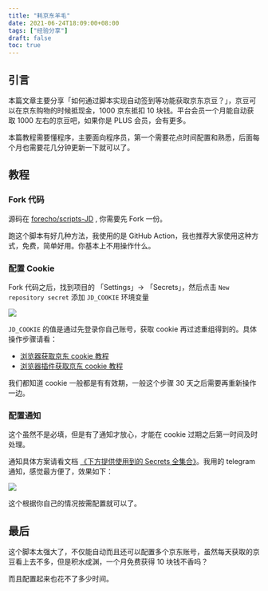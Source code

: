 ```yaml
---
title: "耗京东羊毛"
date: 2021-06-24T18:09:00+08:00
tags: ["经验分享"] 
draft: false
toc: true
---
```


## 引言

本篇文章主要分享「如何通过脚本实现自动签到等功能获取京东京豆？」，京豆可以在京东购物的时候抵现金，1000 京东抵扣 10 块钱。平台会员一个月能自动获取 1000 左右的京豆吧，如果你是 PLUS 会员，会有更多。

本篇教程需要懂程序，主要面向程序员，第一个需要花点时间配置和熟悉，后面每个月也需要花几分钟更新一下就可以了。

<!--more-->

## 教程

### Fork 代码

源码在 [forecho/scripts-JD](https://github.com/forecho/scripts-JD) , 你需要先 Fork 一份。

跑这个脚本有好几种方法，我使用的是 GitHub Action，我也推荐大家使用这种方式，免费，简单好用。你基本上不用操作什么。

### 配置 Cookie

Fork 代码之后，找到项目的 「Settings」-> 「Secrets」，然后点击 `New repository secret` 添加 `JD_COOKIE` 环境变量

![](https://blog-1251237404.cos.ap-guangzhou.myqcloud.com/20210624SwmqXY.png)

`JD_COOKIE` 的值是通过先登录你自己账号，获取 cookie 再过滤重组得到的。具体操作步骤请看：

- [浏览器获取京东 cookie 教程](https://github.com/forecho/scripts-JD/blob/master/backUp/GetJdCookie.md)
- [浏览器插件获取京东 cookie 教程](https://github.com/forecho/scripts-JD/blob/master/backUp/GetJdCookie2.md)

我们都知道 cookie 一般都是有有效期，一般这个步骤 30 天之后需要再重新操作一边。

### 配置通知

这个虽然不是必填，但是有了通知才放心，才能在 cookie 过期之后第一时间及时处理。

通知具体方案请看文档 [《下方提供使用到的 Secrets 全集合》](https://github.com/forecho/scripts-JD/blob/master/githubAction.md#%E4%B8%8B%E6%96%B9%E6%8F%90%E4%BE%9B%E4%BD%BF%E7%94%A8%E5%88%B0%E7%9A%84-secrets%E5%85%A8%E9%9B%86%E5%90%88)。我用的 telegram 通知，感觉最方便了，效果如下：

![](https://blog-1251237404.cos.ap-guangzhou.myqcloud.com/20210624i9nBbD.png)

这个根据你自己的情况按需配置就可以了。

## 最后

这个脚本太强大了，不仅能自动而且还可以配置多个京东账号，虽然每天获取的京豆看上去不多，但是积水成渊，一个月免费获得 10 块钱不香吗？

而且配置起来也花不了多少时间。